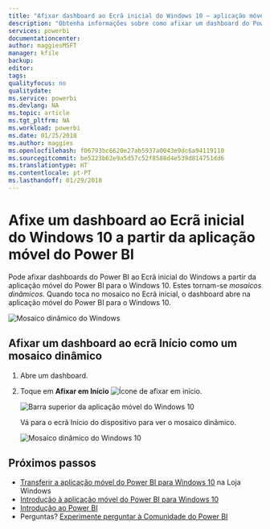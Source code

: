 ```yaml
---
title: "Afixar dashboard ao Ecrã inicial do Windows 10 – aplicação móvel do Power BI"
description: "Obtenha informações sobre como afixar um dashboard do Power BI ao Ecrã inicial do Windows 10 a partir da aplicação móvel do Power BI, para que possa consultar métricas essenciais de forma rápida."
services: powerbi
documentationcenter: 
author: maggiesMSFT
manager: kfile
backup: 
editor: 
tags: 
qualityfocus: no
qualitydate: 
ms.service: powerbi
ms.devlang: NA
ms.topic: article
ms.tgt_pltfrm: NA
ms.workload: powerbi
ms.date: 01/25/2018
ms.author: maggies
ms.openlocfilehash: f06793bc6620e27ab5937a0043e9dc6a94119110
ms.sourcegitcommit: be5223b62e9a5d57c52f8588d4e539d814751dd6
ms.translationtype: HT
ms.contentlocale: pt-PT
ms.lasthandoff: 01/29/2018
---
```

# <a name="pin-a-dashboard-to-your-windows-10-start-screen-from-the-power-bi-mobile-app"></a>Afixe um dashboard ao Ecrã inicial do Windows 10 a partir da aplicação móvel do Power BI
Pode afixar dashboards do Power BI ao Ecrã inicial do Windows a partir da aplicação móvel do Power BI para o Windows 10. Estes tornam-se *mosaicos dinâmicos*. Quando toca no mosaico no Ecrã inicial, o dashboard abre na aplicação móvel do Power BI para o Windows 10.

![Mosaico dinâmico do Windows](media/mobile-pin-dashboard-start-screen-windows-10-phone-app/power-bi-windows-10-pin-start-screen.png)

## <a name="pin-a-dashboard-to-your-start-screen-as-a-live-tile"></a>Afixar um dashboard ao ecrã Início como um mosaico dinâmico
1. Abre um dashboard.
2. Toque em **Afixar em Início** ![Ícone de afixar em início](media/mobile-pin-dashboard-start-screen-windows-10-phone-app/power-bi-windows-10-pin-start-icon.png).
   
   ![Barra superior da aplicação móvel do Windows 10](media/mobile-pin-dashboard-start-screen-windows-10-phone-app/power-bi-windows-10-pin-start.png)
   
   Vá para o ecrã Início do dispositivo para ver o mosaico dinâmico.
   
   ![Mosaico dinâmico do Windows 10](media/mobile-pin-dashboard-start-screen-windows-10-phone-app/pbi_win10ph_startscrn.png)

## <a name="next-steps"></a>Próximos passos
* [Transferir a aplicação móvel do Power BI para Windows 10](http://go.microsoft.com/fwlink/?LinkID=526478) na Loja Windows  
* [Introdução à aplicação móvel do Power BI para Windows 10](mobile-windows-10-phone-app-get-started.md)  
* [Introdução ao Power BI](service-get-started.md)
* Perguntas? [Experimente perguntar à Comunidade do Power BI](http://community.powerbi.com/)

